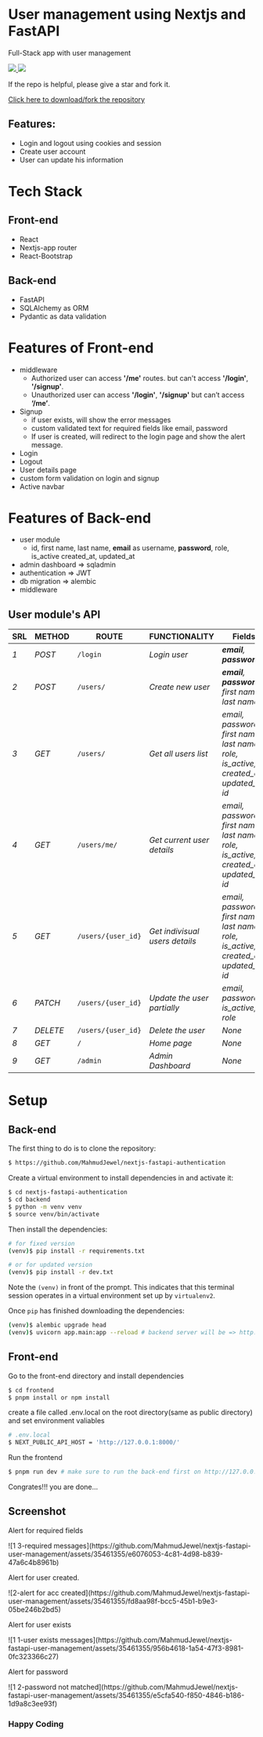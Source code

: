 # User management using Nextjs and FastAPI
Full-Stack app with user management
<p>
    <a href="https://github.com/MahmudJewel/nextjs-fastapi-authentication/fork">
        <img src="https://img.shields.io/github/forks/MahmudJewel/nextjs-fastapi-authentication.svg?style=social&label=Fork" />
    </a>
    <a href="https://github.com/MahmudJewel/nextjs-fastapi-authentication/fork">
        <img src="https://img.shields.io/github/stars/MahmudJewel/nextjs-fastapi-authentication.svg?style=social&label=Stars" />
    </a>
    <!-- <a href="https://github.com/MahmudJewel/nextjs-fastapi-authentication/fork">
        <img src="https://img.shields.io/nuget/dt/Azylee.Core.svg" />
    </a> -->
</p>
<p>
    If the repo is helpful, please give a star and fork it.
</p>
<a href="https://github.com/MahmudJewel/nextjs-fastapi-authentication/fork">
    Click here to download/fork the repository
</a>

## Features:
* Login and logout using cookies and session
* Create user account
* User can update his information

# Tech Stack
## Front-end
* React
* Nextjs-app router
* React-Bootstrap
## Back-end
* FastAPI
* SQLAlchemy as ORM
* Pydantic as data validation

# Features of Front-end
* middleware
    * Authorized user can access **'/me'** routes. but can't access **'/login'**,  **'/signup'**.
    * Unauthorized user can access  **'/login'**, **'/signup'** but can’t access **‘/me’**.
* Signup
    * if user exists, will show the error messages
    * custom validated text for required fields like email, password
    * If user is created, will redirect to the login page and show the alert message.
* Login
* Logout
* User details page
* custom form validation on login and signup
* Active navbar


<!-- =========================================== Back-end ========================== -->

# Features of Back-end
* user module
    - id, first name, last name, **email** as username, **password**, role, is_active created_at, updated_at 
* admin dashboard => sqladmin
* authentication => JWT
* db migration => alembic
* middleware

## User module's API
| SRL | METHOD | ROUTE | FUNCTIONALITY | Fields | 
| ------- | ------- | ----- | ------------- | ------------- |
| *1* | *POST* | ```/login``` | _Login user_| _**email**, **password**_|
| *2* | *POST* | ```/users/``` | _Create new user_|_**email**, **password**, first name, last name_|
| *3* | *GET* | ```/users/``` | _Get all users list_|_email, password, first name, last name, role, is_active, created_at, updated_at, id_|
| *4* | *GET* | ```/users/me/``` | _Get current user details_|_email, password, first name, last name, role, is_active, created_at, updated_at, id_|
| *5* | *GET* | ```/users/{user_id}``` | _Get indivisual users details_|_email, password, first name, last name, role, is_active, created_at, updated_at, id_|
| *6* | *PATCH* | ```/users/{user_id}``` | _Update the user partially_|_email, password, is_active, role_|
| *7* | *DELETE* | ```/users/{user_id}``` | _Delete the user_|_None_|
| *8* | *GET* | ```/``` | _Home page_|_None_|
| *9* | *GET* | ```/admin``` | _Admin Dashboard_|_None_|


# Setup
## Back-end
The first thing to do is to clone the repository:
```sh
$ https://github.com/MahmudJewel/nextjs-fastapi-authentication
```

Create a virtual environment to install dependencies in and activate it:
```sh
$ cd nextjs-fastapi-authentication
$ cd backend
$ python -m venv venv
$ source venv/bin/activate
```
Then install the dependencies:
```sh
# for fixed version
(venv)$ pip install -r requirements.txt

# or for updated version
(venv)$ pip install -r dev.txt
```
Note the `(venv)` in front of the prompt. This indicates that this terminal
session operates in a virtual environment set up by `virtualenv2`.

Once `pip` has finished downloading the dependencies:
```sh
(venv)$ alembic upgrade head
(venv)$ uvicorn app.main:app --reload # backend server will be => http://127.0.0.1:8000/
```
## Front-end
Go to the front-end directory and install dependencies
```sh
$ cd frontend
$ pnpm install or npm install
```
create a file called .env.local on the root directory(same as public directory) and set environment valiables
```sh
# .env.local
$ NEXT_PUBLIC_API_HOST = 'http://127.0.0.1:8000/'
```
Run the frontend
```sh
$ pnpm run dev # make sure to run the back-end first on http://127.0.0.1:8000/
```
Congrates!!! you are done...

## Screenshot
<p>
    Alert for required fields
</p>
![1 3-required messages](https://github.com/MahmudJewel/nextjs-fastapi-user-management/assets/35461355/e6076053-4c81-4d98-b839-47a6c4b8961b)

<p>
    Alert for user created.
</p>
![2-alert for acc created](https://github.com/MahmudJewel/nextjs-fastapi-user-management/assets/35461355/fd8aa98f-bcc5-45b1-b9e3-05be246b2bd5)

<p>
    Alert for user exists
</p>
![1 1-user exists messages](https://github.com/MahmudJewel/nextjs-fastapi-user-management/assets/35461355/956b4618-1a54-47f3-8981-0fc323366c27)

<p>
    Alert for password
</p>
![1 2-password not matched](https://github.com/MahmudJewel/nextjs-fastapi-user-management/assets/35461355/e5cfa540-f850-4846-b186-1d9a8c3ee93f)


### Happy Coding

